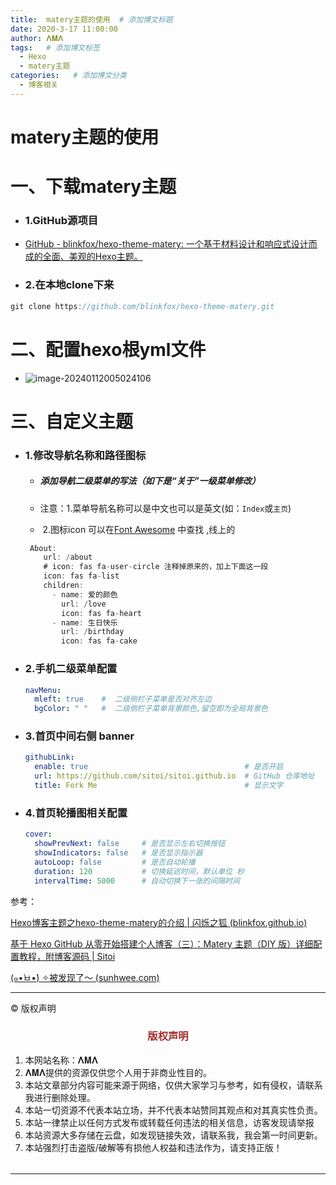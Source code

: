 ```yaml
---
title:  matery主题的使用  # 添加博文标题
date: 2020-3-17 11:00:00
author: 𝚲𝚳𝚲
tags:   # 添加博文标签
  - Hexo
  - matery主题
categories:   # 添加博文分类
  - 博客相关  
---
```


# matery主题的使用

# 一、下载matery主题

- ### 1.GitHub源项目

- [GitHub - blinkfox/hexo-theme-matery: 一个基于材料设计和响应式设计而成的全面、美观的Hexo主题。](https://github.com/blinkfox/hexo-theme-matery)

- ### 2.在本地clone下来

```java
git clone https://github.com/blinkfox/hexo-theme-matery.git
```



# 二、配置hexo根yml文件

- ![image-20240112005024106](https://gitee.com/lmlpla/blogimages/raw/master/imgs/202401120050772.png)

# 三、自定义主题

- ### 1.修改导航名称和路径图标

  - ##### 添加导航二级菜单的写法（如下是“关于”一级菜单修改）

  - 注意：1.菜单导航名称可以是中文也可以是英文(如：`Index`或`主页`) 

  - ​             2.图标icon 可以在[Font Awesome](https://fontawesome.com/icons) 中查找  ,线上的

  ```java
   About:
      url: /about
      # icon: fas fa-user-circle 注释掉原来的，加上下面这一段
      icon: fas fa-list
      children:
        - name: 爱的颜色
          url: /love
          icon: fas fa-heart
        - name: 生日快乐
          url: /birthday
          icon: fas fa-cake
  ```

- ### 2.手机二级菜单配置

  ```yaml
  navMenu:
    mleft: true    #  二级侧栏子菜单是否对齐左边
    bgColor: " "   #  二级侧栏子菜单背景颜色,留空即为全局背景色
  ```

- ### 3.首页中间右侧 banner

  ```yaml
  githubLink:
    enable: true                                   # 是否开启
    url: https://github.com/sitoi/sitoi.github.io  # GitHub 仓库地址
    title: Fork Me                                 # 显示文字
  ```

- ### 4.首页轮播图相关配置

  ```yaml
  cover:
    showPrevNext: false     # 是否显示左右切换按钮
    showIndicators: false   # 是否显示指示器
    autoLoop: false         # 是否自动轮播
    duration: 120           # 切换延迟时间，默认单位 秒
    intervalTime: 5000      # 自动切换下一张的间隔时间
  ```

参考：

[Hexo博客主题之hexo-theme-matery的介绍 | 闪烁之狐 (blinkfox.github.io)](https://blinkfox.github.io/2018/09/28/qian-duan/hexo-bo-ke-zhu-ti-zhi-hexo-theme-matery-de-jie-shao/)

[基于 Hexo GitHub 从零开始搭建个人博客（三）：Matery 主题（DIY 版）详细配置教程，附博客源码 | Sitoi](https://sitoi.cn/posts/63466.html)

[(๑•̀ㅂ•́) ✧被发现了～ (sunhwee.com)](https://sunhwee.com/posts/6e8839eb.html#toc-heading-23)



----

© 版权声明

<escape>

<div>
    <h3 align="center"  style="color: brown;" >版权声明</h3>
    <table>
   		<tr>
    		<ol>
				<li>本网站名称：𝚲𝚳𝚲</li>
				<li>𝚲𝚳𝚲提供的资源仅供您个人用于非商业性目的。</li>
				<li>本站文章部分内容可能来源于网络，仅供大家学习与参考，如有侵权，请联系我进行删除处理。</li>
				<li>本站一切资源不代表本站立场，并不代表本站赞同其观点和对其真实性负责。</li>
        		<li>本站一律禁止以任何方式发布或转载任何违法的相关信息，访客发现请举报</li> 
        		<li>本站资源大多存储在云盘，如发现链接失效，请联系我，我会第一时间更新。</li>
        		<li>本站强烈打击盗版/破解等有损他人权益和违法作为，请支持正版！</li>  
			</ol>
		</tr>
	</table>
</div>

</escape>

----







































